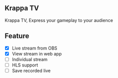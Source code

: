 ## Krappa TV

Krappa TV, Express your gameplay to your audience

## Feature

- [x] Live stream from OBS
- [x] View stream in web app
- [ ] Individual stream
- [ ] HLS support
- [ ] Save recorded live
